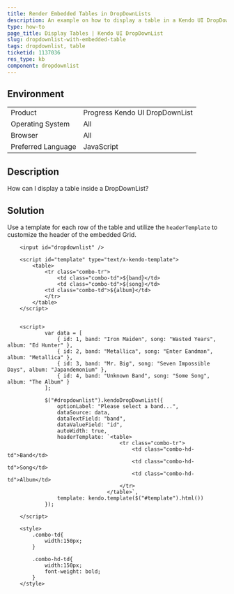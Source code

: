 ```yaml
---
title: Render Embedded Tables in DropDownLists
description: An example on how to display a table in a Kendo UI DropDownList.
type: how-to
page_title: Display Tables | Kendo UI DropDownList
slug: dropdownlist-with-embedded-table
tags: dropdownlist, table
ticketid: 1137036
res_type: kb
component: dropdownlist
---
```


## Environment

<table>
 <tr>
  <td>Product</td>
  <td>Progress Kendo UI DropDownList</td>
 </tr>
 <tr>
  <td>Operating System</td>
  <td>All</td>
 </tr>
 <tr>
  <td>Browser</td>
  <td>All</td>
 </tr>
 <tr>
  <td>Preferred Language</td>
  <td>JavaScript</td>
 </tr>
</table>

## Description

How can I display a table inside a DropDownList?

## Solution

Use a template for each row of the table and utilize the `headerTemplate` to customize the header of the embedded Grid.

```dojo
	<input id="dropdownlist" />

	<script id="template" type="text/x-kendo-template">
		<table>
			<tr class="combo-tr">
				<td class="combo-td">${band}</td>
				<td class="combo-td">${song}</td>
			<td class="combo-td">${album}</td>
			</tr>
		</table>  
	</script>


	<script>    
			var data = [
				{ id: 1, band: "Iron Maiden", song: "Wasted Years", album: "Ed Hunter" },
				{ id: 2, band: "Metallica", song: "Enter Eandman", album: "Metallica" },
				{ id: 3, band: "Mr. Big", song: "Seven Impossible Days", album: "Japandemonium" },
				{ id: 4, band: "Unknown Band", song: "Some Song", album: "The Album" }
			];

			$("#dropdownlist").kendoDropDownList({
				optionLabel: "Please select a band...",
				dataSource: data,
				dataTextField: "band",
				dataValueField: "id",
				autoWidth: true,
				headerTemplate: `<table>
									<tr class="combo-tr">
										<td class="combo-hd-td">Band</td>
										<td class="combo-hd-td">Song</td>
										<td class="combo-hd-td">Album</td>
									</tr>
								</table>`,
				template: kendo.template($("#template").html())
			});

	</script>

	<style>	 
		.combo-td{
			width:150px;
		}

		.combo-hd-td{
			width:150px;
			font-weight: bold;
		}
	</style>
```
